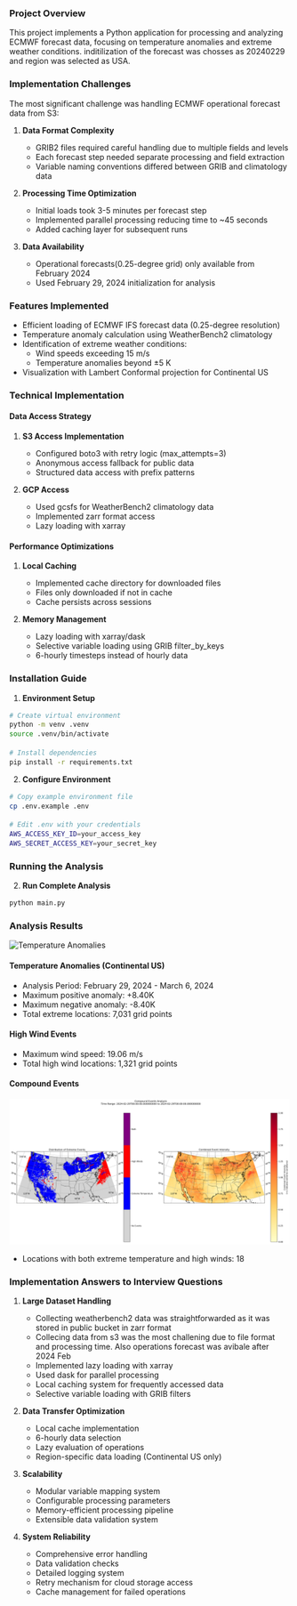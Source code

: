 ### Project Overview
This project implements a Python application for processing and analyzing ECMWF  forecast data, focusing on temperature anomalies and extreme weather conditions. inditilization of the forecast was chosses as 20240229 and region was selected as USA.

### Implementation Challenges
The most significant challenge was handling ECMWF operational forecast data from S3:

1. **Data Format Complexity**
   - GRIB2 files required careful handling due to multiple fields and levels
   - Each forecast step needed separate processing and field extraction
   - Variable naming conventions differed between GRIB and climatology data

2. **Processing Time Optimization**
   - Initial loads took 3-5 minutes per forecast step
   - Implemented parallel processing reducing time to ~45 seconds
   - Added caching layer for subsequent runs

3. **Data Availability**
   - Operational forecasts(0.25-degree grid) only available from February 2024
   - Used February 29, 2024 initialization for analysis
   

### Features Implemented
- Efficient loading of ECMWF IFS forecast data (0.25-degree resolution)
- Temperature anomaly calculation using WeatherBench2 climatology
- Identification of extreme weather conditions:
  - Wind speeds exceeding 15 m/s
  - Temperature anomalies beyond ±5 K
- Visualization with Lambert Conformal projection for Continental US

### Technical Implementation

#### Data Access Strategy
1. **S3 Access Implementation**
   - Configured boto3 with retry logic (max_attempts=3)
   - Anonymous access fallback for public data
   - Structured data access with prefix patterns

2. **GCP Access**
   - Used gcsfs for WeatherBench2 climatology data
   - Implemented zarr format access
   - Lazy loading with xarray

#### Performance Optimizations
1. **Local Caching**
   - Implemented cache directory for downloaded files
   - Files only downloaded if not in cache
   - Cache persists across sessions

2. **Memory Management**
   - Lazy loading with xarray/dask
   - Selective variable loading using GRIB filter_by_keys
   - 6-hourly timesteps instead of hourly data

### Installation Guide

1. **Environment Setup**
```bash
# Create virtual environment
python -m venv .venv
source .venv/bin/activate 

# Install dependencies
pip install -r requirements.txt
```

2. **Configure Environment**
```bash
# Copy example environment file
cp .env.example .env

# Edit .env with your credentials 
AWS_ACCESS_KEY_ID=your_access_key
AWS_SECRET_ACCESS_KEY=your_secret_key
```

### Running the Analysis

2. **Run Complete Analysis**
```bash
python main.py
```

### Analysis Results


![Temperature Anomalies](output/analysis_plots.png)
#### Temperature Anomalies (Continental US)
- Analysis Period: February 29, 2024 - March 6, 2024
- Maximum positive anomaly: +8.40K
- Maximum negative anomaly: -8.40K
- Total extreme locations: 7,031 grid points


#### High Wind Events
- Maximum wind speed: 19.06 m/s
- Total high wind locations: 1,321 grid points


#### Compound Events
![Compound Events](output/compound_events.png)
- Locations with both extreme temperature and high winds: 18

### Implementation Answers to Interview Questions

1. **Large Dataset Handling**
    - Collecting weatherbench2 data was straightforwarded as it was stored in public bucket in zarr format
    - Collecing data from s3 was the most challening due to file format and processing time. Also operations forecast was avibale after 2024 Feb
   - Implemented lazy loading with xarray
   - Used dask for parallel processing
   - Local caching system for frequently accessed data
   - Selective variable loading with GRIB filters

2. **Data Transfer Optimization**
   - Local cache implementation
   - 6-hourly data selection
   - Lazy evaluation of operations
   - Region-specific data loading (Continental US only)

3. **Scalability**
   - Modular variable mapping system
   - Configurable processing parameters
   - Memory-efficient processing pipeline
   - Extensible data validation system

4. **System Reliability**
   - Comprehensive error handling
   - Data validation checks
   - Detailed logging system
   - Retry mechanism for cloud storage access
   - Cache management for failed operations
